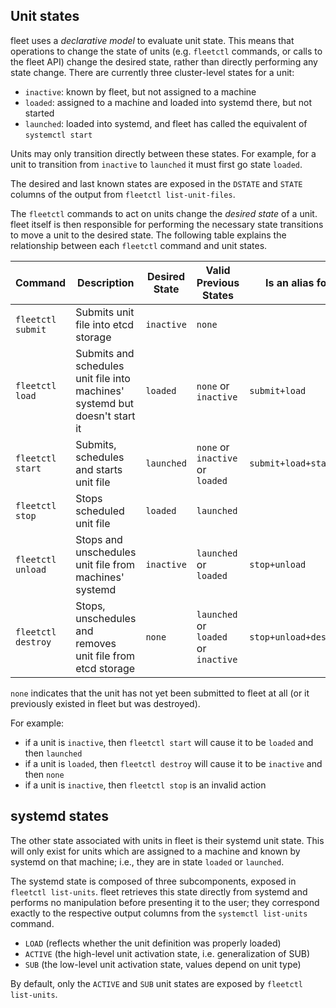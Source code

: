 ## Unit states

fleet uses a _declarative model_ to evaluate unit state. This means that operations to change the state of units (e.g. `fleetctl` commands, or calls to the fleet API) change the desired state, rather than directly performing any state change. There are currently three cluster-level states for a unit:

- `inactive`: known by fleet, but not assigned to a machine
- `loaded`: assigned to a machine and loaded into systemd there, but not started
- `launched`: loaded into systemd, and fleet has called the equivalent of `systemctl start`

Units may only transition directly between these states. For example, for a unit to transition from `inactive` to `launched` it must first go state `loaded`.

The desired and last known states are exposed in the `DSTATE` and `STATE` columns of the output from `fleetctl list-unit-files`.

The `fleetctl` commands to act on units change the *desired state* of a unit. fleet itself is then responsible for performing the necessary state transitions to move a unit to the desired state. The following table explains the relationship between each `fleetctl` command and unit states.

| Command | Description | Desired State | Valid Previous States | Is an alias for |
|---------|-------------|--------------|-----|----|
| `fleetctl submit`  | Submits unit file into etcd storage | `inactive`  | `none` | |
| `fleetctl load`    | Submits and schedules unit file into machines' systemd but doesn't start it | `loaded` | `none` or `inactive` | `submit+load` |
| `fleetctl start`   | Submits, schedules and starts unit file| `launched`  | `none` or `inactive` or `loaded` | `submit+load+start` |
| `fleetctl stop`    | Stops scheduled unit file | `loaded`  | `launched` | |
| `fleetctl unload`  | Stops and unschedules unit file from machines' systemd | `inactive`| `launched` or `loaded` | `stop+unload` |
| `fleetctl destroy` | Stops, unschedules and removes unit file from etcd storage| `none` | `launched` or `loaded` or `inactive` | `stop+unload+destroy` |

`none` indicates that the unit has not yet been submitted to fleet at all (or it previously existed in fleet but was destroyed).

For example:
- if a unit is `inactive`, then `fleetctl start` will cause it to be `loaded` and then `launched`
- if a unit is `loaded`, then `fleetctl destroy` will cause it to be `inactive` and then `none`
- if a unit is `inactive`, then `fleetctl stop` is an invalid action

## systemd states

The other state associated with units in fleet is their systemd unit state. This will only exist for units which are assigned to a machine and known by systemd on that machine; i.e., they are in state `loaded` or `launched`. 

The systemd state is composed of three subcomponents, exposed in `fleetctl list-units`. fleet retrieves this state directly from systemd and performs no manipulation before presenting it to the user; they correspond exactly to the respective output columns from the `systemctl list-units` command.

- `LOAD` (reflects whether the unit definition was properly loaded)
- `ACTIVE` (the high-level unit activation state, i.e. generalization of SUB)
- `SUB` (the low-level unit activation state, values depend on unit type)

By default, only the `ACTIVE` and `SUB` unit states are exposed by `fleetctl list-units`.
